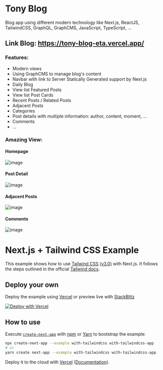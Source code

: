 # Tony Blog
Blog app using different modern technology like Next.js, ReactJS, TailwindCSS, GraphQL, GraphCMS, JavaScript, TypeScript, ...

## Link Blog: https://tony-blog-eta.vercel.app/

### Features:
- Modern views
- Using GraphCMS to manage blog's content
- Navbar with link to Server Statically Generated support by Next.js 
- Daily Blog
- View list Featured Posts
- View list Post Cards
- Recent Posts / Related Posts
- Adjacent Posts
- Categories
- Post details with multiple information: author, content, moment, ...
- Comments
- ...

### Amazing View:
#### Homepage
![image](https://user-images.githubusercontent.com/56442337/158978819-984a436e-966b-41e5-a8ae-76a596fa8818.png)

#### Post Detail
![image](https://user-images.githubusercontent.com/56442337/158978930-71bb7b09-2466-4641-b7ae-466ec30c0ff4.png)

#### Adjacent Posts
![image](https://user-images.githubusercontent.com/56442337/158979123-3e064038-769d-40fd-8462-eb930c5c8420.png)

#### Comments
![image](https://user-images.githubusercontent.com/56442337/158979343-92b40794-8c70-471e-a3f4-8ecf0f73a818.png)

# Next.js + Tailwind CSS Example

This example shows how to use [Tailwind CSS](https://tailwindcss.com/) [(v3.0)](https://tailwindcss.com/blog/tailwindcss-v3) with Next.js. It follows the steps outlined in the official [Tailwind docs](https://tailwindcss.com/docs/guides/nextjs).

## Deploy your own

Deploy the example using [Vercel](https://vercel.com?utm_source=github&utm_medium=readme&utm_campaign=next-example) or preview live with [StackBlitz](https://stackblitz.com/github/vercel/next.js/tree/canary/examples/with-tailwindcss)

[![Deploy with Vercel](https://vercel.com/button)](https://vercel.com/new/git/external?repository-url=https://github.com/vercel/next.js/tree/canary/examples/with-tailwindcss&project-name=with-tailwindcss&repository-name=with-tailwindcss)

## How to use

Execute [`create-next-app`](https://github.com/vercel/next.js/tree/canary/packages/create-next-app) with [npm](https://docs.npmjs.com/cli/init) or [Yarn](https://yarnpkg.com/lang/en/docs/cli/create/) to bootstrap the example:

```bash
npx create-next-app --example with-tailwindcss with-tailwindcss-app
# or
yarn create next-app --example with-tailwindcss with-tailwindcss-app
```

Deploy it to the cloud with [Vercel](https://vercel.com/new?utm_source=github&utm_medium=readme&utm_campaign=next-example) ([Documentation](https://nextjs.org/docs/deployment)).
